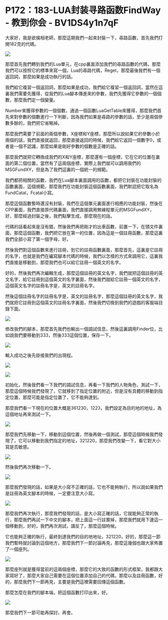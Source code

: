 # P172：183-LUA封装寻路函数FindWay - 教到你会 - BV1DS4y1n7qF

大家好，我是欲擒相老師，那麼這期我們一起來封裝一下，尋路函數，首先我們打開182克的代碼。

![](img/7668ac21ece136805a9c57e7aba50972_1.png)

那麼首先我們轉到我們的Lua單元，在cpp裏面添加我們的尋路函數的代碼，那麼我們可以按照它的標準來寫一個，Lua的尋路代碼，Reget，那麼最後我們有一個返回詞，那麼如果是成功執行的話。

我們給它複習一個返回詞，那麼如果是成功，我們給它複習一個返回詞，當然在這裏我們需要先獲得，從我們的Lua腳本傳進來的參數，我們先獲得它參數的一個個數，那麼我們定一個變量。

Number來獲得參數的一個個數，通過一個函數LuaGetTable來獲得，那麼我們首先來對參數的個數進行一下判斷，因為我們如果是尋路的參數的話，至少是兩個參數多餘的，我們把它省略掉。

那麼我們需要了前面的兩個參數，X座標和Y座標，那麼所以說如果它的參數小於兩個的話，我們直接就返回，那麼直接返回的時候，我們給它返回一個數字0，或者是一個不認識，那麼如果是剛好參數的個數是正確的話。

那麼我們就把它轉換成我們的X和Y座標，那麼還有一個座標，它在它的位置在裏面的第二個位置，當然有了這兩個座標，實際上我們就可以調用我們的MSGFundXY，但是為了我們這裏的一個統一的規範。

我們都把相關的函數，我們在Lua腳本裏面調用的函數，都把它封裝在功能封裝的函數裏面，這個規範，那麼我們在功能封裝這個函數裏面，我們默認把它取名為FundCatal，Fcatal小寫。

那麼這個函數暫時還沒有封裝，我們在這個單元裏面進行相應的功能封裝，然後在CPP裏面，我們直接原代碼裏面，我們直接調用無線程單元的MSGFundXY，好，那麼經過封裝之後，我們點擊生成，那麼現在的話。

代碼的話看起來是沒有錯，然後我們再把剛才的出車函數，前置一下，在頭文件裏面，那麼這個函數，我們把它放在第一的位置，因為這是一個註冊函數，那麼這裏我們全部小寫了第一個字母，好。

然後我們對這個函數來進行註冊，到它的註冊函數裏面，那麼首先，這裏是它註冊的名字，也就是我們在編寫腳本代碼的時候，我們以怎樣的方式來調用它，這裏我們直接是移動到，那麼我們也可以給它註冊一個英文的名字。

好的，然後我們再次編輯生成，那麼這個註冊的英文名字，我們就把這個註冊的英文名字，給它註冊到這個英文的名字裏面，然後我們就給它註冊一個英文的名字，這個英文名字的註冊名字是，英文的註冊名字。

然後這個註冊名字的註冊名字是，英文的註冊名字，那麼這個註冊的英文名字，我們就把它註冊到這個英文的註冊名字裏面，然後我們切換到我們的遊戲的客服端目錄下面。



![](img/7668ac21ece136805a9c57e7aba50972_3.png)

修改我們的腳本，那麼首先我們也輸出一個調試信息，然後這裏調用Finder位，比如說我們要移動到333，然後333這個位置，保存一下。



![](img/7668ac21ece136805a9c57e7aba50972_5.png)

輸入成功之後先掛接我們的出現程。

![](img/7668ac21ece136805a9c57e7aba50972_7.png)

![](img/7668ac21ece136805a9c57e7aba50972_8.png)

初始化，然後我們看一下我們的調試信息，再看一下我們的人物角色，測試一下，那麼這個時候我們發現了，它就移到了指定位置的附近，但是沒有具體的移動到指定位置，那麼可能是指定位置了，它不能夠達到。

那麼我們看一下現在的位置大概是361230，1223，我們設定為目的地的地址，為這個地址再來測試一下。



![](img/7668ac21ece136805a9c57e7aba50972_10.png)

那麼我們先移動一下，移動到這個位置，然後再做一個測試，那麼這個時候我們發現了，它可以移動到我們指定的地址，321220，那麼我們改變一下，看它對大小寫是否敏感。



![](img/7668ac21ece136805a9c57e7aba50972_12.png)

然後我們再次移動一下。

![](img/7668ac21ece136805a9c57e7aba50972_14.png)

那麼我們發現的話，如果是大小寫不正確的話，它也不能夠執行，所以說如果我們是註冊為英文腳本的時候，一定要注意大小寫。



![](img/7668ac21ece136805a9c57e7aba50972_16.png)

那麼我們再次執行，那麼我們發現的話，是大小寫正確的話，它就能夠正常的執行，那麼我們再試一下中文的腳本，把上面這一行註實掉，那麼我們就用下邊這一個移動到，好的，我們再次測試，讀反了，那麼這個時候。

它也能夠正確的執行，最終到達我們的目的地地址，321220，好的，那麼這一節我們暫時就討論到這個地方，那麼我們下一節討論再見，那麼這幾個也跟大家佈置了一個座列。



![](img/7668ac21ece136805a9c57e7aba50972_18.png)

那麼座列就是獲得當前的這兩個座標，那麼它的大致的函數的形式框架，我都跟大家寫好了，那麼大家自己需要在這個位置添加自己的代碼，那麼以及註冊函數，好的，那麼我們下一節再見，主要是我們這裡需要回傳這個函數。

那麼怎麼在我們的腳本端，把這個函數打印出來，好。

![](img/7668ac21ece136805a9c57e7aba50972_20.png)

那麼我們下一節可能再探討，再會。
